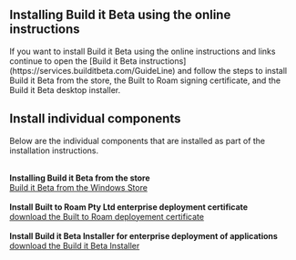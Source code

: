 <h2>Installing Build it Beta using the online instructions</h2>
If you want to install Build it Beta using the online instructions and links continue to open the [Build it Beta instructions](https://services.builditbeta.com/GuideLine) and follow the steps to install Build it Beta from the store, the Built to Roam signing certificate, and the Build it Beta desktop installer. 


<h2>Install individual components</h2>
Below are the individual components that are installed as part of the installation instructions.
<br><br>

<b> Installing Build it Beta from the store </b><br>
[Build it Beta from the Windows Store](ms-windows-store:PDP?PFN=RoaminTrash.BuilditBeta_3rcb4kf6rvr16)
<br><br>
**Install Built to Roam Pty Ltd enterprise deployment certificate**<br>
[download the Built to Roam deployement certificate](http://data.builditbeta.com/resources/BuildItBetaCertificateInstaller.msi)
<br><br>
**Install Build it Beta Installer for enterprise deployment of applications**<br>
[download the Build it Beta Installer](http://data.builditbeta.com/wininstaller/setup.exe)





